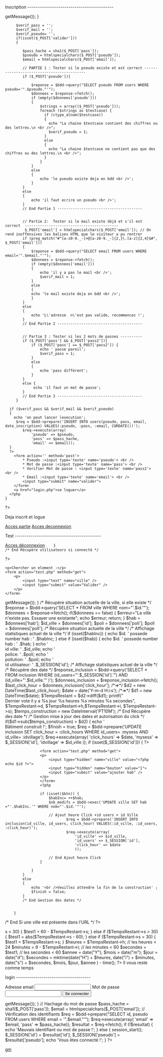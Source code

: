 Inscription --------------------------------------------

<!doctype html>
<html lang="fr">
<head>
  <meta charset="utf-8">
  <title>Inscription</title>
</head>
<body>
    <?php 
    session_start();
    if (isset($_SESSION['id']) AND isset($_SESSION['pseudo']))
    {
        echo 'Bonjour ' . $_SESSION['pseudo'];
    }
    else
    {      
        try { $bdd = new PDO('mysql:host=localhost;dbname=test;charset=utf8', 'root', ''); }
            catch(Exception $e) { die('Erreur : '.$e->getMessage()); }
             
    	 $verif_pass = '';
    	 $verif_mail = '';
    	 $verif_pseudo= '';
         if(isset($_POST['valider']))
         {
         
            $pass_hache = sha1($_POST['pass']);
            $pseudo = htmlspecialchars($_POST['pseudo']);
            $email = htmlspecialchars($_POST['email']);
     
            // PARTIE 1 : Tester si le pseudo existe et est correct -------------------------------------------  
            if ($_POST['pseudo']){
     
                $reponse = $bdd->query("SELECT pseudo FROM users WHERE pseudo='".$pseudo."'");
                $donnees = $reponse->fetch();
                if (empty($donnees['pseudo']))
                {
                    $strings = array(($_POST['pseudo']));
                    foreach ($strings as $testcase) {
                      if (ctype_alnum($testcase)) 
                      {
                        echo "La chaine $testcase contient des chiffres ou des lettres.\n <br />";
                        $verif_pseudo = 1;
                      } 
                      else 
                      {
                        echo "La chaine $testcase ne contient pas que des chiffres ou des lettres.\n <br />";
                      }
                    }
                }
                else
                {
                    echo 'le pseudo existe deja en bdd <br />';
                }
            }
            else
            {
                echo 'il faut ecrire un pseudo <br />';
            }      
            // End Partie 1 ---------------------------------------
     
     
            // Partie 2:  Tester si le mail existe déjà et s'il est correct  -------------------------------------------  
             $_POST['email'] = htmlspecialchars($_POST['email']); // On rend inoffensives les balises HTML que le visiteur a pu rentrer
            if (preg_match("#^[a-z0-9._-]+@[a-z0-9._-]{2,}\.[a-z]{2,4}$#", $_POST['email']))
            {
                $reponse = $bdd->query("SELECT email FROM users WHERE email='".$email."'");
                $donnees = $reponse->fetch();
                if (empty($donnees['email']))
                {
                    echo 'il y a pas le mail <br />';
                    $verif_mail = 1;
                }
                else
                {
                echo 'le mail existe deja en bdd <br />';
                }
            }
            else
            {
                echo 'L\'adresse  n\'est pas valide, recommencez !';
            }
            // End Partie 2 ---------------------------------------
     
     
            // Partie 3 : Tester si les 2 mots de passes ----------
            if ($_POST['pass'] && $_POST['pass2']){
                if ($_POST['pass'] == $_POST['pass2']) {
                    echo ' passe pareil';
                    $verif_pass = 1;
                }
                else
                {
                    echo 'pass différent';
                }
            }
            else {
                 echo 'il faut un mot de passe';
            }
            // End Partie 3 ---------------------------------------
         }
          
      if ($verif_pass && $verif_mail && $verif_pseudo)
      {
      	echo 'on peut lancer lexecution';
      	 $req = $bdd->prepare('INSERT INTO users(pseudo, pass, email, date_inscription) VALUES(:pseudo, :pass, :email, CURDATE())');
            $req->execute(array(
                'pseudo' => $pseudo,
                'pass' => $pass_hache,
                'email' => $email));
      }
      ?>
        <form action='' method='post'>
            * Pseudo :<input type='texte' name='pseudo'> <br />
            * Mot de passe :<input type='texte' name='pass'> <br />
            * Verifier Mot de passe : <input type='texte' name='pass2'> <br />
            * Email :<input type='texte' name='email'> <br />
            <input type="submit" name="valider">
        </form>
        <a href="login.php">se loguer</a>
      <?php
    }
?>
<p>Deja inscrit et logue</p>
<a href="test.php">Acces partie</a>
<a href="login.php">Acces deconnexion</a>

</body>
</html>

Test --------------------------------------------

<!doctype html>
<html lang="fr">
<head>
  <meta charset="utf-8">
  <title>Game</title>
</head>
<body>

<?php 
	 /* Récupère utilisateurs si connecté */
	 	session_start();
		if (isset($_SESSION['id']) AND isset($_SESSION['pseudo']))
		{
		    echo 'Bonjour ' . $_SESSION['pseudo']; ?> <a href="login.php">Acces déconnexion</a><?php
		}	
	/* End Récupère utilisateurs si connecté */
?>

<!-- Fomulaire de recherche -->
	<p>Chercher un element :</p>
	<form action="test.php" method="get">
		<p>
		    <input type="text" name="ville" />
		    <input type="submit" value="Valider" />
		</p>
	</form>
<!-- End Fomulaire de recherche -->


<?php

	if (isset($_GET['bouton'])) {
	    $btn = $_GET['bouton'];
	}
	/* End Récupère utilisateurs si connecté */
?>


<?php 
/* Si une ville est présente dans l'URL */
	if (isset($_GET['ville'])) {
		$id = $_GET['ville'];
		try { $bdd = new PDO('mysql:host=localhost;dbname=test;charset=utf8', 'root', ''); }
		catch(Exception $e) { die('Erreur : '.$e->getMessage()); }

		/* Récupère situation actuelle de la ville, si elle existe */
			$reponse = $bdd->query('SELECT * FROM ville WHERE nom="'.$id.'"');
			$donnees = $reponse->fetch();		
			if($donnees == false)
			     {
			    $erreur="La ville n'existe pas. Essayer une existante";
			    echo $erreur;
			    return;
		     }
		    $hab = $donnees['hab'];
			$id_ville = $donnees['id'];
			$poli = $donnees['poli'];
			$poll = $donnees['poll'];
	     /* Récupère situation actuelle de la ville */
		

		/* Affichage statistiques actuel de la ville */	
			if (isset($habInc)) {
				echo $id. ' possede number hab : ' .$habInc; 
				}
			else if (isset($hab)) {
				echo $id. ' possede number hab : ' .$hab; 
				}

			echo '<br />id ville: ' .$id_ville;
			echo '<br />police: ' .$poli;
			echo '<br />pollution: ' .$poli;
			echo '<br />id utilisateur: ' .$_SESSION['id'];
		/* Affichage statistiques actuel de la ville */	


		/* Récupère des date */
			$reponse_inclusion = $bdd->query('SELECT * FROM inclusion WHERE (id_users="'.$_SESSION['id'].'") AND (id_ville="'.$id_ville.'" )');
			$donnees_inclusion = $reponse_inclusion->fetch();	
		
			$last_click_hour = $donnees_inclusion['click_hour'];  /*=>*/	$d2 = new DateTime($last_click_hour);
			$date = date('Y-m-d H:i:s'); 						  /*=>*/	$d1 = new DateTime($date);



			$TempsRestant = $d2->diff($d1);
			printf("<br /> Dernier vote il y a %s jour %s heures %s minutes %s secondes",
			$TempsRestant->d, $TempsRestant->h,$TempsRestant->i, $TempsRestant->s);
			
			$temps_construction = new DateInterval('PT10M');
		/* End Récupère des date */


		/* Gestion mise à jour des dates et autorisation du click */
			if($d1->sub($temps_construction) > $d2) {     
			    echo '<br />Bâtiment construit !';
			    $finish = true;	 

				$req = $bdd->prepare('UPDATE inclusion SET click_hour = :click_hours WHERE id_users= :mysess AND id_ville= :idvillage');
				$req->execute(array(
					'click_hours' => $date,
					'mysess' => $_SESSION['id'],
					'idvillage' => $id_ville
					));


				if (isset($_SESSION['id'])) { 
					?>
					<form action="test.php" method="get">
					<p>
						<input type="hidden" name="ville" value="<?php echo $id ?>">
					    <input type="hidden" name="bouton" value="1">
					    <input type="submit" value="ajouter hab" />
					</p>
					</form>
					<?php									

					if (isset($btn)) {
						$habInc= ++$hab; 
						$nb_modifs = $bdd->exec('UPDATE ville SET hab ="'.$habInc.'" WHERE nom="'.$id.'"');	 

						// Ajout heure Click +id users + id Ville 					
								$req = $bdd->prepare('INSERT INTO inclusion(id_ville, id_users, click_hour) VALUES(:id_ville, :id_users, :click_hour)');
								$req->execute(array(
									'id_ville' => $id_ville,
									'id_users' => $_SESSION['id'],
									'click_hour' => $date
									));

						// End Ajout heure Click			
					}				
				
				}
			}
			else
			{
			    echo '<br />Veuillez attendre la fin de la construction' ;
			    $finish = false;
			}
			/* End Gestion des dates */


		}
/* End Si une ville est présente dans l'URL */
?>



<?php
if ($TempsRestant->s < 30) {
	$test1 = 60 - $TempsRestant->s;
}
else if ($TempsRestant->s > 30) {
	$test1 = abs($TempsRestant->s - 60);
}
else if ($TempsRestant->s = 30) {
	$test1 = $TempsRestant->s;
}

$heures   = $TempsRestant->h;  // les heures < 24
$minutes  = 9 - $TempsRestant->i;   // les minutes  < 60
$secondes = $test1;  // les secondes  < 60



$annee = date("Y");  
$mois  = date("m");  
$jour  = date("d"); 

$secondes = mktime(date("H") + $heures,
                            date("i") + $minutes,
                            date("s") + $secondes,
                            $mois,
                            $jour,
                            $annee
                            ) - time();
?>


<?php
$message = "Keyser Soze vous a répondu!";
?>
 
<script type="text/javascript">
var msg='<?PHP echo $test;?>';
 alert(msg);
</script>

<script type="text/javascript">

var temps = <?php echo $secondes;?>;
var valide = <?php echo $TempsRestant->i;?>;
var timer =setInterval('CompteaRebour()',1000);

if (valide > 0 && valide < 10) {
	
	function CompteaRebour(){
	  temps-- ;
	  j = parseInt(temps) ;
	  h = parseInt(temps/3600) ;
	  m = parseInt((temps%3600)/60) ;
	  s = parseInt((temps%3600)%60) ;
	  document.getElementById('minutes').innerHTML= (h<10 ? "0"+h : h) + '  h :  ' +
	                                                (m<10 ? "0"+m : m) + ' mn : ' +
	                                                (s<10 ? "0"+s : s) + ' s ';
		if ((s == 0 && m ==0 && h ==0)) {
		   clearInterval(timer);

		}
	}
}

</script>


<body onload="timer">
<?php
// la condition est que le nombre de seconde soit etre superieur a 24 heures
if ($secondes <= 3600*24) {
?>
<span>Il vous reste comme temps</span>
<div id="minutes" ></div></span>
<?php
 }
?>



</body>
</html>


login --------------------------------------


<form action="" method="post">
	<label for="email">Adresse email</label>
	<input type="text" name="email" value=""/>
	<label for="passe">Mot de passe</label>
	<input type="password" name="pass" value=""/>
	<input type="submit" value="Se connecter"/>
</form>






<?php 
	try { $bdd = new PDO('mysql:host=localhost;dbname=test;charset=utf8', 'root', ''); }
        catch(Exception $e) { die('Erreur : '.$e->getMessage()); }
	// Hachage du mot de passe
	$pass_hache = sha1($_POST['pass']);
    $email = htmlspecialchars($_POST['email']);
	// Vérification des identifiants

	$req = $bdd->prepare("SELECT id, pseudo FROM users WHERE email = '".$email."'");
	$req->execute(array(
	    'email' => $email,
	    'pass' => $pass_hache));

	$resultat = $req->fetch();

	if (!$resultat)
	{
	    echo 'Mauvais identifiant ou mot de passe !';
	}
	else
	{
	    session_start();
	    $_SESSION['id'] = $resultat['id'];
	    $_SESSION['pseudo'] = $resultat['pseudo'];
	    echo 'Vous êtes connecté !';
	}
?>

 <a href="test.php">gm</a>
 <?php 
	if (isset($_SESSION['id']) AND isset($_SESSION['pseudo']))
	{
	    echo 'Bonjour ' . $_SESSION['pseudo'];
	}
?>

